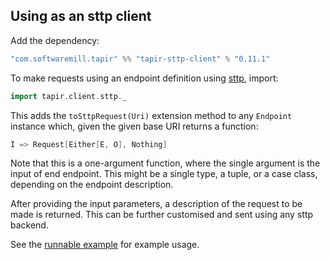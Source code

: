 ## Using as an sttp client

Add the dependency:

```scala
"com.softwaremill.tapir" %% "tapir-sttp-client" % "0.11.1"
```

To make requests using an endpoint definition using [sttp](https://github.com/softwaremill/sttp), import:

```scala
import tapir.client.sttp._
```

This adds the `toSttpRequest(Uri)` extension method to any `Endpoint` instance which, given the given base URI returns a 
function:

```scala
I => Request[Either[E, O], Nothing]
```

Note that this is a one-argument function, where the single argument is the input of end endpoint. This might be a 
single type, a tuple, or a case class, depending on the endpoint description. 

After providing the input parameters, a description of the request to be made is returned. This can be further 
customised and sent using any sttp backend.

See  the [runnable example](https://github.com/softwaremill/tapir/blob/master/examples/src/main/scala/tapir/examples/BooksExample.scala)
for example usage.
